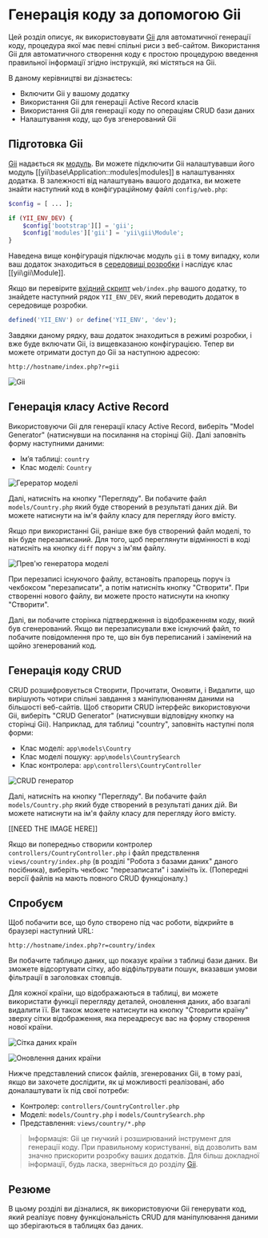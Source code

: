 Генерація коду за допомогою Gii
========================

Цей розділ описує, як використовувати [Gii](tool-gii.md) для автоматичної генерації коду, процедура якої має певні спільні риси з веб-сайтом. Використання Gii для автоматичного створення коду є простою процедурою введення правильної інформації згідно інструкцій, які містяться на 
Gii.

В даному керівництві ви дізнаєтесь:

* Включити Gii у вашому додатку
* Використання Gii для генерації Active Record класів
* Використання Gii для генерації коду по операціям CRUD бази даних
* Налаштування коду, що був згенерований Gii


Підготовка Gii <a name="starting-gii"></a>
------------

[Gii](tool-gii.md) надається як [модуль](structure-modules.md). Ви можете підключити Gii налаштувавши його модуль [[yii\base\Application::modules|modules]] в налаштуваннях додатка. В залежності від налаштувань вашого додатка, ви можете знайти наступний код в конфігураційному файлі `config/web.php`:

```php
$config = [ ... ];

if (YII_ENV_DEV) {
    $config['bootstrap'][] = 'gii';
    $config['modules']['gii'] = 'yii\gii\Module';
}
```

Наведена вище конфігурація підключає модуль `gii` в тому випадку, коли ваш додаток знаходиться в [середовищі розробки](concept-configurations.md#environment-constants) і наслідує клас [[yii\gii\Module]].

Якщо ви перевірите [вхідний скрипт](structure-entry-scripts.md) `web/index.php` вашого додатку, то знайдете наступний рядок `YII_ENV_DEV`, який переводить додаток в середовище розробки.

```php
defined('YII_ENV') or define('YII_ENV', 'dev');
```

Завдяки даному рядку, ваш додаток знаходиться в режимі розробки, і вже буде включати Gii, із вищевказаною конфігурацією. Тепер ви можете отримати доступ до Gii за наступною адресою:

```
http://hostname/index.php?r=gii
```

![Gii](../guide/images/start-gii.png)


Генерація класу Active Record <a name="generating-ar"></a>
---------------------------------

Використовуючи Gii для генерації класу Active Record, виберіть "Model Generator" (натиснувши на посилання на сторінці Gii). Далі заповніть форму наступними даними:

* Ім’я таблиці: `country`
* Клас моделі: `Country`

![Герератор моделі](../guide/images/start-gii-model.png)

Далі, натисніть на кнопку "Перегляду". Ви побачите файл `models/Country.php` який буде створений в результаті даних дій. Ви можете натиснути на ім'я файлу класу для перегляду його вмісту.

Якщо при використанні Gii, раніше вже був створений файл моделі, то він буде перезаписаний. Для того, щоб переглянути відмінності в коді натисніть на кнопку `diff` поруч з ім'ям файлу.

![Прев'ю генератора моделі](../guide/images/start-gii-model-preview.png)

При перезаписі існуючого файлу, встановіть прапорець поруч із чекбоксом "перезаписати", а потім натисніть кнопку "Створити". При створенні нового файлу, ви можете просто натиснути на кнопку "Створити".

Далі, ви побачите сторінка підтвердження із відображенням коду, який був сгенерований. Якщо ви перезаписували вже існуючий файл, то побачите повідомлення про те, що він був переписаний і замінений на щойно згенерований код.


Генерація коду CRUD <a name="generating-crud"></a>
--------------------

CRUD розшифровується Створити, Прочитати, Оновити, і Видалити, що вирішують чотири спільні завдання з маніпулюванням даними на більшості веб-сайтів. Щоб створити CRUD інтерфейс використовуючи Gii, виберіть "CRUD Generator" (натиснувши відповідну кнопку на сторінці Gii). Наприклад, для таблиці "country", заповніть наступні поля форми:

* Клас моделі: `app\models\Country`
* Клас моделі пошуку: `app\models\CountrySearch`
* Клас контролера: `app\controllers\CountryController`

![CRUD генератор](../guide/images/start-gii-crud.png)

Далі, натисніть на кнопку "Перегляду". Ви побачите файл `models/Country.php` який буде створений в результаті даних дій. Ви можете натиснути на ім'я файлу класу для перегляду його вмісту.

[[NEED THE IMAGE HERE]]

Якщо ви попередньо створили контролер `controllers/CountryController.php` і файл предствлення `views/country/index.php` (в розділі "Робота з базами даних" даного посібника), виберіть чекбокс "перезаписати" і замініть їх. (Попередні версії файлів на мають повного CRUD функціоналу.)


Спробуєм <a name="trying-it-out"></a>
-------------

Щоб побачити все, що було створено під час роботи, відкрийте в браузері наступний URL:

```
http://hostname/index.php?r=country/index
```

Ви побачите таблицю даних, що показує країни з таблиці бази даних. Ви зможете відсортувати сітку, або відфільтрувати пошук, вказавши умови фільтрації в заголовках стовпців.

Для кожної країни, що відображаються в таблиці, ви можете використати функції перегляду деталей, оновлення даних, або взагалі видалити її. Ви також можете натиснути на кнопку "Стоврити країну" зверху сітки відображення, яка переадресує вас на форму створення нової країни.

![Сітка даних країн](../guide/images/start-gii-country-grid.png)

![Оновлення даних країни](../guide/images/start-gii-country-update.png)

Нижче представлений список файлів, згенерованих Gii, в тому разі, якщо ви захочете дослідити, як ці можливості реалізовані, або доналаштувати їх під свої потреби:

* Контролер: `controllers/CountryController.php`
* Моделі: `models/Country.php` і `models/CountrySearch.php`
* Представлення: `views/country/*.php`

> Інформація: Gii це гнучкий і розширюваний інструмент для генерації коду. При правильному користуванні, від дозволить вам значно прискорити розробку ваших додатків. Для більш докладної інформації, будь ласка, зверніться до розділу [Gii](tool-gii.md).


Резюме <a name="summary"></a>
-------

В цьому розділі ви дізналися, як використовуючи Gii генерувати код, який реалізує повну функціональність CRUD для маніпулювання даними що зберігаються в таблицях баз даних.
